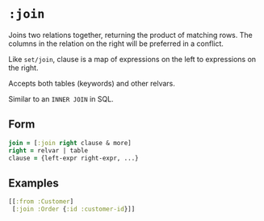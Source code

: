 # `:join`

Joins two relations together, returning the product of matching rows. The columns in the relation on the right will be preferred in a conflict.

Like `set/join`, clause is a map of expressions on the left to expressions on the right.

Accepts both tables (keywords) and other relvars.

Similar to an `INNER JOIN` in SQL.

## Form

```clojure 
join = [:join right clause & more]
right = relvar | table
clause = {left-expr right-expr, ...}
```

## Examples

```clojure
[[:from :Customer]
 [:join :Order {:id :customer-id}]]
```